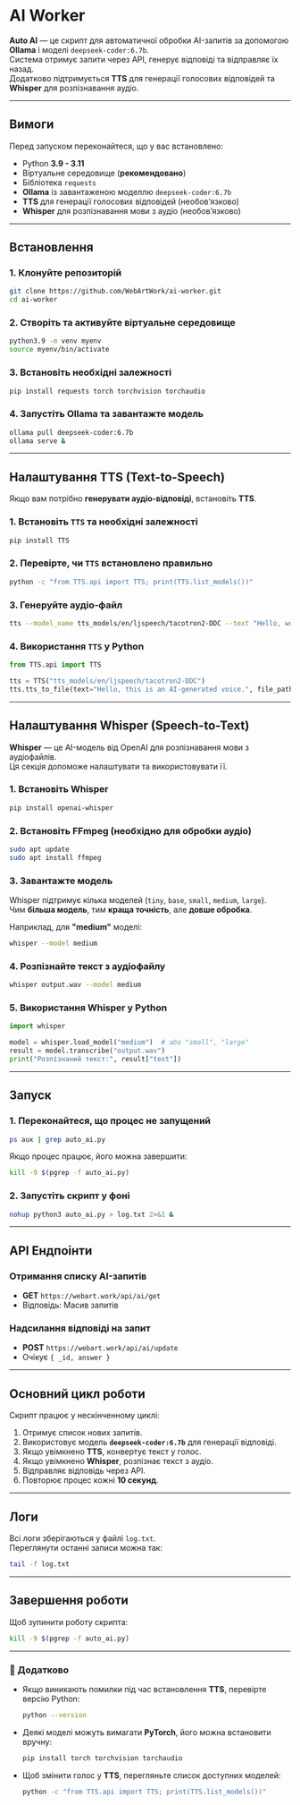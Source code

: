 # AI Worker

**Auto AI** — це скрипт для автоматичної обробки AI-запитів за допомогою **Ollama** і моделі `deepseek-coder:6.7b`.  
Система отримує запити через API, генерує відповіді та відправляє їх назад.  
Додатково підтримується **TTS** для генерації голосових відповідей та **Whisper** для розпізнавання аудіо.

---

## **Вимоги**
Перед запуском переконайтеся, що у вас встановлено:

- Python **3.9 - 3.11**  
- Віртуальне середовище (**рекомендовано**)  
- Бібліотека `requests`  
- **Ollama** із завантаженою моделлю `deepseek-coder:6.7b`  
- **TTS** для генерації голосових відповідей (необов’язково)  
- **Whisper** для розпізнавання мови з аудіо (необов’язково)  

---

## **Встановлення**
### **1. Клонуйте репозиторій**
```bash
git clone https://github.com/WebArtWork/ai-worker.git
cd ai-worker
```

### **2. Створіть та активуйте віртуальне середовище**
```bash
python3.9 -m venv myenv
source myenv/bin/activate
```

### **3. Встановіть необхідні залежності**
```bash
pip install requests torch torchvision torchaudio
```

### **4. Запустіть Ollama та завантажте модель**
```bash
ollama pull deepseek-coder:6.7b
ollama serve &
```

---

## **Налаштування TTS (Text-to-Speech)**

Якщо вам потрібно **генерувати аудіо-відповіді**, встановіть **TTS**.

### **1. Встановіть `TTS` та необхідні залежності**
```bash
pip install TTS
```

### **2. Перевірте, чи `TTS` встановлено правильно**
```bash
python -c "from TTS.api import TTS; print(TTS.list_models())"
```

### **3. Генеруйте аудіо-файл**
```bash
tts --model_name tts_models/en/ljspeech/tacotron2-DDC --text "Hello, world!" --out_path output.wav
```

### **4. Використання `TTS` у Python**
```python
from TTS.api import TTS

tts = TTS("tts_models/en/ljspeech/tacotron2-DDC")
tts.tts_to_file(text="Hello, this is an AI-generated voice.", file_path="output.wav")
```

---

## **Налаштування Whisper (Speech-to-Text)**

**Whisper** — це AI-модель від OpenAI для розпізнавання мови з аудіофайлів.  
Ця секція допоможе налаштувати та використовувати її.

### **1. Встановіть Whisper**
```bash
pip install openai-whisper
```

### **2. Встановіть FFmpeg (необхідно для обробки аудіо)**
```bash
sudo apt update
sudo apt install ffmpeg
```

### **3. Завантажте модель**
Whisper підтримує кілька моделей (`tiny`, `base`, `small`, `medium`, `large`).  
Чим **більша модель**, тим **краща точність**, але **довше обробка**.

Наприклад, для **"medium"** моделі:
```bash
whisper --model medium
```

### **4. Розпізнайте текст з аудіофайлу**
```bash
whisper output.wav --model medium
```

### **5. Використання Whisper у Python**
```python
import whisper

model = whisper.load_model("medium")  # або "small", "large"
result = model.transcribe("output.wav")
print("Розпізнаний текст:", result["text"])
```

---

## **Запуск**

### **1. Переконайтеся, що процес не запущений**
```bash
ps aux | grep auto_ai.py
```
Якщо процес працює, його можна завершити:
```bash
kill -9 $(pgrep -f auto_ai.py)
```

### **2. Запустіть скрипт у фоні**
```bash
nohup python3 auto_ai.py > log.txt 2>&1 &
```

---

## **API Ендпоінти**
### **Отримання списку AI-запитів**
- **GET** `https://webart.work/api/ai/get`
- Відповідь: Масив запитів

### **Надсилання відповіді на запит**
- **POST** `https://webart.work/api/ai/update`
- Очікує `{ _id, answer }`

---

## **Основний цикл роботи**
Скрипт працює у нескінченному циклі:
1. Отримує список нових запитів.
2. Використовує модель **`deepseek-coder:6.7b`** для генерації відповіді.
3. Якщо увімкнено **TTS**, конвертує текст у голос.
4. Якщо увімкнено **Whisper**, розпізнає текст з аудіо.
5. Відправляє відповідь через API.
6. Повторює процес кожні **10 секунд**.

---

## **Логи**
Всі логи зберігаються у файлі `log.txt`.  
Переглянути останні записи можна так:
```bash
tail -f log.txt
```

---

## **Завершення роботи**
Щоб зупинити роботу скрипта:
```bash
kill -9 $(pgrep -f auto_ai.py)
```

---

### **🔹 Додатково**
- Якщо виникають помилки під час встановлення **TTS**, перевірте версію Python:
  ```bash
  python --version
  ```
- Деякі моделі можуть вимагати **PyTorch**, його можна встановити вручну:
  ```bash
  pip install torch torchvision torchaudio
  ```
- Щоб змінити голос у **TTS**, перегляньте список доступних моделей:
  ```bash
  python -c "from TTS.api import TTS; print(TTS.list_models())"
  ```

